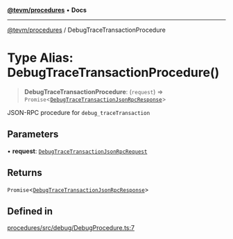 [**@tevm/procedures**](../README.md) • **Docs**

***

[@tevm/procedures](../globals.md) / DebugTraceTransactionProcedure

# Type Alias: DebugTraceTransactionProcedure()

> **DebugTraceTransactionProcedure**: (`request`) => `Promise`\<[`DebugTraceTransactionJsonRpcResponse`](DebugTraceTransactionJsonRpcResponse.md)\>

JSON-RPC procedure for `debug_traceTransaction`

## Parameters

• **request**: [`DebugTraceTransactionJsonRpcRequest`](DebugTraceTransactionJsonRpcRequest.md)

## Returns

`Promise`\<[`DebugTraceTransactionJsonRpcResponse`](DebugTraceTransactionJsonRpcResponse.md)\>

## Defined in

[procedures/src/debug/DebugProcedure.ts:7](https://github.com/evmts/tevm-monorepo/blob/main/packages/procedures/src/debug/DebugProcedure.ts#L7)
